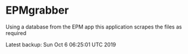 # EPMgrabber
Using a database from the EPM app this application scrapes the files as required


Latest backup: Sun Oct 6 06:25:01 UTC 2019
